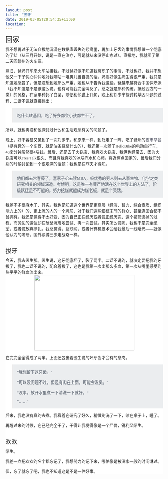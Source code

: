 ```yaml
---
layout: post
title: '拔牙'
date: 2019-03-05T20:54:35+11:00
location: 
---
```



<h2 class="entry-title" style="background-color: white; color: #222222; font-family: arial, helvetica, sans-serif; font-size: 1.6em; font-weight: 400; line-height: 27.2384px; margin: 0px 0px -0.3em; text-transform: uppercase;">
回家</h2>
<div class="entry-content" style="background-color: white; color: #222222; font-family: georgia, times, serif; font-size: 12.8px;">
<div style="margin-bottom: 1em; margin-top: 1em;">
我不想再过于无法自拔地沉浸在数据库丢失的悲痛里，再加上牙齿的事情我想做一个彻底的了结（从三月开始，说是一直在治疗，可是就从来没停止疼过）。直接地，我就买了第二天回赣州的火车票。</div>
<div style="margin-bottom: 1em; margin-top: 1em;">
照旧，爸妈开车来火车站接我。不过爸好像不知道我离职了的事情，不过也好，我并不想他又一下子忧心忡忡地对我嘀咕一堆男儿当自强的话。妈则好像生病生得很严重，我只是知道她感冒了，但是没想到她那么严重，她也从不告诉我这些。爸越来越符合中国保守派（我不知道是不是该这么说，也有可能我完全叫反了，总之就是那种传统，抵触西方的一类）的风格，在家里种起了白菜，随便和他说上几句，晚上和刘步宁探讨转基因问题的过程，二话不说就直接蹦出：</div>
<blockquote style="background: rgb(235, 237, 239); color: #4d5663; padding: 0.1em 1em;">
<div style="margin-bottom: 1em; margin-top: 1em;">
吃什么转基因，吃了好多都会小孩都生不了。</div>
</blockquote>
<div style="margin-bottom: 1em; margin-top: 1em;">
所以，就也再没和他探讨过什么和生活观念有关的问题了。</div>
<div style="margin-bottom: 1em; margin-top: 1em;">
晚上，好不容易又见到了一次刘步宁。和原来一样，到处走了一阵，吃了赣州的<code style="color: #494c5c; font-family: &quot;courier new&quot;, courier, monospace; font-size: 1em; font-stretch: normal; font-variant-east-asian: normal; font-variant-numeric: normal; line-height: 17.024px;">夜市早餐</code>（挺有趣的一个东西，就是油条豆浆什么的），我还第一次骑了HelloBike的电动自行车，40来分钟居然要4块钱。最后，还是去了火锅店，我喜欢火锅店，我俩也经常去，因为火锅店可以Free Talk很久，而且有我喜欢的冰块汽水和心肺。将近两点回家的，最后我们分别的时候讨论到一个很艰深的话题：我也是在昨天才得知。</div>
<blockquote style="background: rgb(235, 237, 239); color: #4d5663; padding: 0.1em 1em;">
<div style="margin-bottom: 1em; margin-top: 1em;">
他们都去常春藤了，富家子弟去读MBA，极优秀的穷人则去从事生物、化学之类研究相关的领域深造。考博吧，这是唯一有尊严地活在这个世界上的方法了，阶级跃迁是不可能的。努力挖煤就能成为煤老板，就是个笑话。</div>
</blockquote>
<div style="margin-bottom: 1em; margin-top: 1em;">
我差不多要麻木了，其实。我也是知道这个世界是更高层（经济、智力、综合素质、组织能力上的）的，更上流的人的一个牌局，对于我们这些细枝末节的群众，甚至连回合都不曾拥有。我还是觉得不太好受，因为自己正在经历或者说正经历完，这个被筛选掉的过程，而旁边的这位却在破釜沉舟地尝试、再一次尝试。其实怎么说呢，我也不是完全绝望，或者说放弃挣扎。我总觉得，互联网，或者计算机技术会给我最后一线曙光——就像他认为的考研，国外读博三步走战略一样。</div>
<h2 style="font-family: arial, helvetica, sans-serif; font-weight: 400; margin: 1.5em 0px -0.3em;">
拔牙</h2>
<div style="margin-bottom: 1em; margin-top: 1em;">
今天，我去医生那。医生说，这牙彻底坏了，裂了两半。二话不说的，就决定要把我的牙拔了，我也二话不说的，配合着拔了，这也是我第一次出那么多血，第一次从嘴里感受到热乎乎的鲜血流出来。<br />
<div class="separator" style="clear: both; text-align: center;">
<a href="https://4.bp.blogspot.com/-_bKxn18eObI/XH31hpt6GOI/AAAAAAAAdxo/SzvE7YKFFLMmvNz8I-XiGsE9eTfbqJRuACLcBGAs/s1600/89224ED59439EB5E10A69CAF509897E1-768x576.jpg" imageanchor="1" style="margin-left: 1em; margin-right: 1em;"><img border="0" data-original-height="576" data-original-width="768" height="240" src="https://4.bp.blogspot.com/-_bKxn18eObI/XH31hpt6GOI/AAAAAAAAdxo/SzvE7YKFFLMmvNz8I-XiGsE9eTfbqJRuACLcBGAs/s320/89224ED59439EB5E10A69CAF509897E1-768x576.jpg" width="320" /></a></div>
</div>
<div style="margin-bottom: 1em; margin-top: 1em;">
它完完全全得成了两半，上面还包裹着医生说的坏牙齿才会有的息肉。</div>
<blockquote style="background: rgb(235, 237, 239); color: #4d5663; padding: 0.1em 1em;">
<div style="margin-bottom: 1em; margin-top: 1em;">
”我想留下这牙齿。“</div>
<div style="margin-bottom: 1em; margin-top: 1em;">
”可以没问题不过，但是有肉在上面，可能会发臭。“</div>
<div style="margin-bottom: 1em; margin-top: 1em;">
”没事，放开水里煮一下清洗一下就好。“</div>
<div style="margin-bottom: 1em; margin-top: 1em;">
”……“</div>
</blockquote>
<div style="margin-bottom: 1em; margin-top: 1em;">
后来，我也没有真的去煮。我看着它研究了好久，稍微刷洗了一下，晾在桌子上，睡了。</div>
<div style="margin-bottom: 1em; margin-top: 1em;">
再醒过来的时候，它已经完全干了，干得让我觉得像是一个尸骨，锐利又陌生。</div>
<h2 style="font-family: arial, helvetica, sans-serif; font-weight: 400; margin: 1.5em 0px -0.3em;">
欢欢</h2>
<div style="margin-bottom: 1em; margin-top: 1em;">
陌生。</div>
<div style="margin-bottom: 1em; margin-top: 1em;">
我差一点把欢欢的名字都忘记了，我想努力的记下来，哪怕像是被沸水一般的时间淋过。</div>
<div style="margin-bottom: 1em; margin-top: 1em;">
但，忘了就忘了吧，我也不知道这是不是一件好事。</div>
</div>
